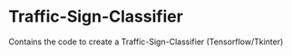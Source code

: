 # Traffic-Sign-Classifier
Contains the code to create a Traffic-Sign-Classifier (Tensorflow/Tkinter)
